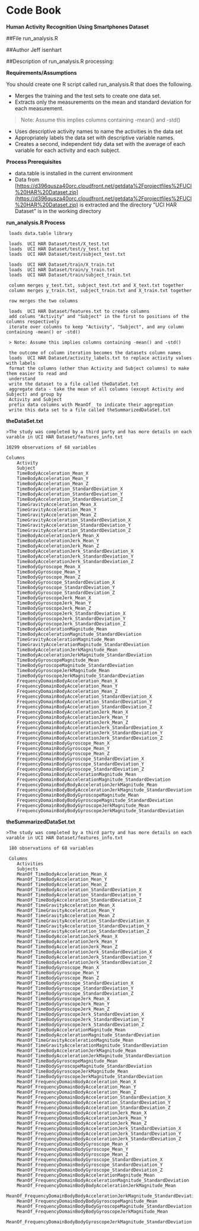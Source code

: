 
Code Book
=====================

**Human Activity Recognition Using Smartphones Dataset**


##File
run_analysis.R

##Author 
Jeff isenhart

##Description of run_analysis.R processing:

**Requirements/Assumptions**

You should create one R script called run_analysis.R that does the following. 
* Merges the training and the test sets to create one data set.
* Extracts only the measurements on the mean and standard deviation for each measurement. 

> Note: Assume this implies columns containing -mean() and -std()

* Uses descriptive activity names to name the activities in the data set
* Appropriately labels the data set with descriptive variable names. 
* Creates a second, independent tidy data set with the average of each variable for each activity and 
each subject. 

**Process Prerequisites**

* data.table is installed in the current environment
* Data from [https://d396qusza40orc.cloudfront.net/getdata%2Fprojectfiles%2FUCI%20HAR%20Dataset.zip](https://d396qusza40orc.cloudfront.net/getdata%2Fprojectfiles%2FUCI%20HAR%20Dataset.zip)
is extracted and the directory "UCI HAR Dataset" is in the working directory
     
**run_analysis.R Process**     

     loads data.table library
     
     loads  UCI HAR Dataset/test/X_test.txt
     loads  UCI HAR Dataset/test/y_test.txt
     loads  UCI HAR Dataset/test/subject_test.txt
     
     loads  UCI HAR Dataset/train/X_train.txt
     loads  UCI HAR Dataset/train/y_train.txt
     loads  UCI HAR Dataset/train/subject_train.txt
     
     column merges y_test.txt, subject_test.txt and X_text.txt together
     column merges y_train.txt, subject_train.txt and X_train.txt together
     
     row merges the two columns
     
     loads  UCI HAR Dataset/features.txt to create columns
     add colums "Activity" and "Subject" in the first to positions of the columns respectively
     iterate over columns to keep "Activity", "Subject", and any column containing -mean() or -std()
     
     > Note: Assume this implies columns containing -mean() and -std()
     
     the outcome of column iteration becomes the datasets column names
     loads  UCI HAR Dataset/activity_labels.txt to replace activity values with labels
     format the columns (other than Activity and Subject columns) to make them easier to read and 
     understand
     write the dataset to a file called theDataSet.txt
     aggregate data - take the mean of all columns (except Activity and Subject) and group by 
     Activity and Subject
     prefix data columns with MeanOf_ to indicate their aggregation
     write this data set to a file called theSummarizedDataSet.txt
     

     
 **theDataSet.txt**
 
    >The study was completed by a third party and has more details on each varable in UCI HAR Dataset/features_info.txt
    
 	10299 observations of 68 variables
 	
 	Columns
		Activity
		Subject
		TimeBodyAcceleration_Mean_X
		TimeBodyAcceleration_Mean_Y
		TimeBodyAcceleration_Mean_Z
		TimeBodyAcceleration_StandardDeviation_X
		TimeBodyAcceleration_StandardDeviation_Y
		TimeBodyAcceleration_StandardDeviation_Z
		TimeGravityAcceleration_Mean_X
		TimeGravityAcceleration_Mean_Y
		TimeGravityAcceleration_Mean_Z
		TimeGravityAcceleration_StandardDeviation_X
		TimeGravityAcceleration_StandardDeviation_Y
		TimeGravityAcceleration_StandardDeviation_Z
		TimeBodyAccelerationJerk_Mean_X
		TimeBodyAccelerationJerk_Mean_Y
		TimeBodyAccelerationJerk_Mean_Z
		TimeBodyAccelerationJerk_StandardDeviation_X
		TimeBodyAccelerationJerk_StandardDeviation_Y
		TimeBodyAccelerationJerk_StandardDeviation_Z
		TimeBodyGyroscope_Mean_X
		TimeBodyGyroscope_Mean_Y
		TimeBodyGyroscope_Mean_Z
		TimeBodyGyroscope_StandardDeviation_X
		TimeBodyGyroscope_StandardDeviation_Y
		TimeBodyGyroscope_StandardDeviation_Z
		TimeBodyGyroscopeJerk_Mean_X
		TimeBodyGyroscopeJerk_Mean_Y
		TimeBodyGyroscopeJerk_Mean_Z
		TimeBodyGyroscopeJerk_StandardDeviation_X
		TimeBodyGyroscopeJerk_StandardDeviation_Y
		TimeBodyGyroscopeJerk_StandardDeviation_Z
		TimeBodyAccelerationMagnitude_Mean
		TimeBodyAccelerationMagnitude_StandardDeviation
		TimeGravityAccelerationMagnitude_Mean
		TimeGravityAccelerationMagnitude_StandardDeviation
		TimeBodyAccelerationJerkMagnitude_Mean
		TimeBodyAccelerationJerkMagnitude_StandardDeviation
		TimeBodyGyroscopeMagnitude_Mean
		TimeBodyGyroscopeMagnitude_StandardDeviation
		TimeBodyGyroscopeJerkMagnitude_Mean
		TimeBodyGyroscopeJerkMagnitude_StandardDeviation
		FrequencyDomainBodyAcceleration_Mean_X
		FrequencyDomainBodyAcceleration_Mean_Y
		FrequencyDomainBodyAcceleration_Mean_Z
		FrequencyDomainBodyAcceleration_StandardDeviation_X
		FrequencyDomainBodyAcceleration_StandardDeviation_Y
		FrequencyDomainBodyAcceleration_StandardDeviation_Z
		FrequencyDomainBodyAccelerationJerk_Mean_X
		FrequencyDomainBodyAccelerationJerk_Mean_Y
		FrequencyDomainBodyAccelerationJerk_Mean_Z
		FrequencyDomainBodyAccelerationJerk_StandardDeviation_X
		FrequencyDomainBodyAccelerationJerk_StandardDeviation_Y
		FrequencyDomainBodyAccelerationJerk_StandardDeviation_Z
		FrequencyDomainBodyGyroscope_Mean_X
		FrequencyDomainBodyGyroscope_Mean_Y
		FrequencyDomainBodyGyroscope_Mean_Z
		FrequencyDomainBodyGyroscope_StandardDeviation_X
		FrequencyDomainBodyGyroscope_StandardDeviation_Y
		FrequencyDomainBodyGyroscope_StandardDeviation_Z
		FrequencyDomainBodyAccelerationMagnitude_Mean
		FrequencyDomainBodyAccelerationMagnitude_StandardDeviation
		FrequencyDomainBodyBodyAccelerationJerkMagnitude_Mean
		FrequencyDomainBodyBodyAccelerationJerkMagnitude_StandardDeviation
		FrequencyDomainBodyBodyGyroscopeMagnitude_Mean
		FrequencyDomainBodyBodyGyroscopeMagnitude_StandardDeviation
		FrequencyDomainBodyBodyGyroscopeJerkMagnitude_Mean
		FrequencyDomainBodyBodyGyroscopeJerkMagnitude_StandardDeviation
		

**theSummarizedDataSet.txt**
 
	>The study was completed by a third party and has more details on each varable in UCI HAR Dataset/features_info.txt
 
     180 observations of 68 variables
     
     Columns
     	Activities
		Subjects
		MeanOf_TimeBodyAcceleration_Mean_X
		MeanOf_TimeBodyAcceleration_Mean_Y
		MeanOf_TimeBodyAcceleration_Mean_Z
		MeanOf_TimeBodyAcceleration_StandardDeviation_X
		MeanOf_TimeBodyAcceleration_StandardDeviation_Y
		MeanOf_TimeBodyAcceleration_StandardDeviation_Z
		MeanOf_TimeGravityAcceleration_Mean_X
		MeanOf_TimeGravityAcceleration_Mean_Y
		MeanOf_TimeGravityAcceleration_Mean_Z
		MeanOf_TimeGravityAcceleration_StandardDeviation_X
		MeanOf_TimeGravityAcceleration_StandardDeviation_Y
		MeanOf_TimeGravityAcceleration_StandardDeviation_Z
		MeanOf_TimeBodyAccelerationJerk_Mean_X
		MeanOf_TimeBodyAccelerationJerk_Mean_Y
		MeanOf_TimeBodyAccelerationJerk_Mean_Z
		MeanOf_TimeBodyAccelerationJerk_StandardDeviation_X
		MeanOf_TimeBodyAccelerationJerk_StandardDeviation_Y
		MeanOf_TimeBodyAccelerationJerk_StandardDeviation_Z
		MeanOf_TimeBodyGyroscope_Mean_X
		MeanOf_TimeBodyGyroscope_Mean_Y
		MeanOf_TimeBodyGyroscope_Mean_Z
		MeanOf_TimeBodyGyroscope_StandardDeviation_X
		MeanOf_TimeBodyGyroscope_StandardDeviation_Y
		MeanOf_TimeBodyGyroscope_StandardDeviation_Z
		MeanOf_TimeBodyGyroscopeJerk_Mean_X
		MeanOf_TimeBodyGyroscopeJerk_Mean_Y
		MeanOf_TimeBodyGyroscopeJerk_Mean_Z
		MeanOf_TimeBodyGyroscopeJerk_StandardDeviation_X
		MeanOf_TimeBodyGyroscopeJerk_StandardDeviation_Y
		MeanOf_TimeBodyGyroscopeJerk_StandardDeviation_Z
		MeanOf_TimeBodyAccelerationMagnitude_Mean
		MeanOf_TimeBodyAccelerationMagnitude_StandardDeviation
		MeanOf_TimeGravityAccelerationMagnitude_Mean
		MeanOf_TimeGravityAccelerationMagnitude_StandardDeviation
		MeanOf_TimeBodyAccelerationJerkMagnitude_Mean
		MeanOf_TimeBodyAccelerationJerkMagnitude_StandardDeviation
		MeanOf_TimeBodyGyroscopeMagnitude_Mean
		MeanOf_TimeBodyGyroscopeMagnitude_StandardDeviation
		MeanOf_TimeBodyGyroscopeJerkMagnitude_Mean
		MeanOf_TimeBodyGyroscopeJerkMagnitude_StandardDeviation
		MeanOf_FrequencyDomainBodyAcceleration_Mean_X
		MeanOf_FrequencyDomainBodyAcceleration_Mean_Y
		MeanOf_FrequencyDomainBodyAcceleration_Mean_Z
		MeanOf_FrequencyDomainBodyAcceleration_StandardDeviation_X
		MeanOf_FrequencyDomainBodyAcceleration_StandardDeviation_Y
		MeanOf_FrequencyDomainBodyAcceleration_StandardDeviation_Z
		MeanOf_FrequencyDomainBodyAccelerationJerk_Mean_X
		MeanOf_FrequencyDomainBodyAccelerationJerk_Mean_Y
		MeanOf_FrequencyDomainBodyAccelerationJerk_Mean_Z
		MeanOf_FrequencyDomainBodyAccelerationJerk_StandardDeviation_X
		MeanOf_FrequencyDomainBodyAccelerationJerk_StandardDeviation_Y
		MeanOf_FrequencyDomainBodyAccelerationJerk_StandardDeviation_Z
		MeanOf_FrequencyDomainBodyGyroscope_Mean_X
		MeanOf_FrequencyDomainBodyGyroscope_Mean_Y
		MeanOf_FrequencyDomainBodyGyroscope_Mean_Z
		MeanOf_FrequencyDomainBodyGyroscope_StandardDeviation_X
		MeanOf_FrequencyDomainBodyGyroscope_StandardDeviation_Y
		MeanOf_FrequencyDomainBodyGyroscope_StandardDeviation_Z
		MeanOf_FrequencyDomainBodyAccelerationMagnitude_Mean
		MeanOf_FrequencyDomainBodyAccelerationMagnitude_StandardDeviation
		MeanOf_FrequencyDomainBodyBodyAccelerationJerkMagnitude_Mean
		MeanOf_FrequencyDomainBodyBodyAccelerationJerkMagnitude_StandardDeviation
		MeanOf_FrequencyDomainBodyBodyGyroscopeMagnitude_Mean
		MeanOf_FrequencyDomainBodyBodyGyroscopeMagnitude_StandardDeviation
		MeanOf_FrequencyDomainBodyBodyGyroscopeJerkMagnitude_Mean
		MeanOf_FrequencyDomainBodyBodyGyroscopeJerkMagnitude_StandardDeviation
     
     